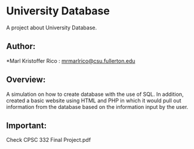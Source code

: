 # University Database
A project about University Database.

## Author:
*Marl Kristoffer Rico : mrmarlrico@csu.fullerton.edu

## Overview:
A simulation on how to create database with the use of SQL. In addition, created a basic website using HTML and PHP in which it would pull out information from the database based on the information input by the user.

## Important:
Check CPSC 332 Final Project.pdf